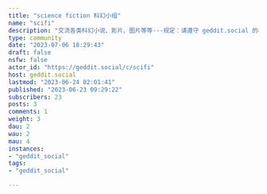 ```yaml
---
title: "science fiction 科幻小组" 
name: "scifi"
description: "交流各类科幻小说、影片、图片等等---规定：请遵守 geddit.social 的相关规定。请善用“剧透折叠”+“内容警告”功能。请尽量在回复中删除 @sci-fi ，减少对大家的打扰。It's better to use Chinese & English so everyone could take part."
type: community
date: "2023-07-06 18:29:43"
draft: false
nsfw: false
actor_id: "https://geddit.social/c/scifi"
host: geddit.social
lastmod: "2023-06-24 02:01:41"
published: "2023-06-23 09:29:22"
subscribers: 23
posts: 3
comments: 1
weight: 3
dau: 2
wau: 2
mau: 4
instances:
- "geddit_social"
tags: 
- "geddit_social"

---
```

